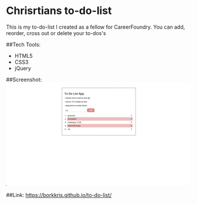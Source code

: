 # Chrisrtians to-do-list

This is my to-do-list I created as a fellow for CareerFoundry.
You can add, reorder, cross out or delete your to-dos's

##Tech Tools:
- HTML5
- CSS3
- jQuery

##Screenshot:
![Screenshot Index.html](to-do-list_screenshot_index_html.png "Screenshot Index.html")

##Link:
https://borkkris.github.io/to-do-list/